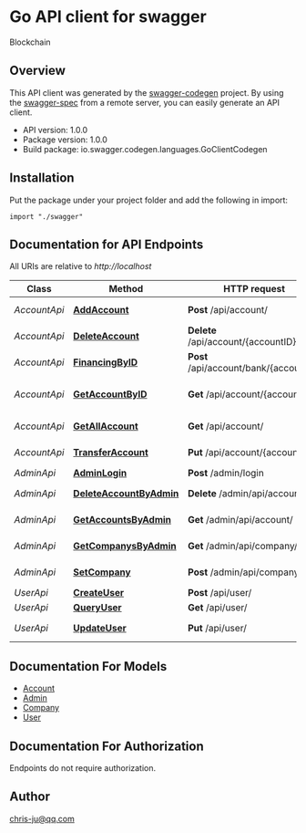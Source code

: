 # Go API client for swagger

Blockchain

## Overview
This API client was generated by the [swagger-codegen](https://github.com/swagger-api/swagger-codegen) project.  By using the [swagger-spec](https://github.com/swagger-api/swagger-spec) from a remote server, you can easily generate an API client.

- API version: 1.0.0
- Package version: 1.0.0
- Build package: io.swagger.codegen.languages.GoClientCodegen

## Installation
Put the package under your project folder and add the following in import:
```golang
import "./swagger"
```

## Documentation for API Endpoints

All URIs are relative to *http://localhost*

Class | Method | HTTP request | Description
------------ | ------------- | ------------- | -------------
*AccountApi* | [**AddAccount**](docs/AccountApi.md#addaccount) | **Post** /api/account/ | Add a new account
*AccountApi* | [**DeleteAccount**](docs/AccountApi.md#deleteaccount) | **Delete** /api/account/{accountID} | Pay for account
*AccountApi* | [**FinancingByID**](docs/AccountApi.md#financingbyid) | **Post** /api/account/bank/{accountID} | Financing
*AccountApi* | [**GetAccountByID**](docs/AccountApi.md#getaccountbyid) | **Get** /api/account/{accountID} | Get account by ID
*AccountApi* | [**GetAllAccount**](docs/AccountApi.md#getallaccount) | **Get** /api/account/ | Get all accounts
*AccountApi* | [**TransferAccount**](docs/AccountApi.md#transferaccount) | **Put** /api/account/{accountID} | Transfer account
*AdminApi* | [**AdminLogin**](docs/AdminApi.md#adminlogin) | **Post** /admin/login | Admin login
*AdminApi* | [**DeleteAccountByAdmin**](docs/AdminApi.md#deleteaccountbyadmin) | **Delete** /admin/api/account/ | Delete account
*AdminApi* | [**GetAccountsByAdmin**](docs/AdminApi.md#getaccountsbyadmin) | **Get** /admin/api/account/ | Get accounts
*AdminApi* | [**GetCompanysByAdmin**](docs/AdminApi.md#getcompanysbyadmin) | **Get** /admin/api/company/ | Get companys
*AdminApi* | [**SetCompany**](docs/AdminApi.md#setcompany) | **Post** /admin/api/company/ | Set Company
*UserApi* | [**CreateUser**](docs/UserApi.md#createuser) | **Post** /api/user/ | Create user
*UserApi* | [**QueryUser**](docs/UserApi.md#queryuser) | **Get** /api/user/ | Query user
*UserApi* | [**UpdateUser**](docs/UserApi.md#updateuser) | **Put** /api/user/ | Update user


## Documentation For Models

 - [Account](docs/Account.md)
 - [Admin](docs/Admin.md)
 - [Company](docs/Company.md)
 - [User](docs/User.md)


## Documentation For Authorization
 Endpoints do not require authorization.


## Author

chris-ju@qq.com

